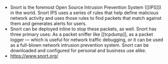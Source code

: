- Snort is the foremost Open Source Intrusion Prevention System ([[IPS]]) in the world. Snort IPS uses a series of rules that help define malicious network activity and uses those rules to find packets that match against them and generates alerts for users.
- Snort can be deployed inline to stop these packets, as well. Snort has three primary uses: As a packet sniffer like [[tcpdump]], as a packet logger — which is useful for network traffic debugging, or it can be used as a full-blown network intrusion prevention system. Snort can be downloaded and configured for personal and business use alike.
- https://www.snort.org/